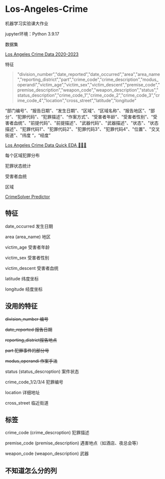 # Los-Angeles-Crime

机器学习实验课大作业

jupyter环境：Python 3.9.17

数据集

[Los Angeles Crime Data 2020-2023](https://www.kaggle.com/datasets/asaniczka/crimes-in-los-angeles-2020-2023/data)

特征

> "division_number","date_reported","date_occurred","area","area_name","reporting_district","part","crime_code","crime_description","modus_operandi","victim_age","victim_sex","victim_descent","premise_code","premise_description","weapon_code","weapon_description","status","status_description","crime_code_1","crime_code_2","crime_code_3","crime_code_4","location","cross_street","latitude","longitude"

“部门编号”、“报告日期”、“发生日期”、“区域”、“区域名称”、“报告地区”、“部分”、“犯罪代码”、“犯罪描述”、“作案方式”、“受害者年龄”、“受害者性别”、“受害者血统”、"前提代码"、"前提描述"、"武器代码"、"武器描述"、"状态"、"状态描述"、"犯罪代码1"、"犯罪代码2"、"犯罪代码3"、"犯罪代码4"、"位置"、"交叉街道"、"纬度 “，“经度”

[Los Angeles Crime Data Quick EDA 🦹🏼‍♂️](https://www.kaggle.com/code/guslovesmath/los-angeles-crime-data-quick-eda)

每个区域犯罪分布

犯罪状态统计

受害者血统

区域

[CrimeSolver Predictor](https://www.kaggle.com/code/safronov00/crimesolver-predictor#2.-Clean-Data)

## 特征

date_occurred 发生日期

area (area_name) 地区

victim_age 受害者年龄

victim_sex 受害者性别

victim_descent 受害者血统

latitude 纬度坐标

longitude 经度坐标

## 没用的特征

~~division_number 编号~~

~~date_reported 报告日期~~

~~reporting_district报告地点~~

~~part 犯罪事件的部分号~~

~~modus_operandi 作案手法~~

status (status_descroption) 案件状态

crime_code_1/2/3/4 犯罪编号

location 详细地址

cross_street 临近街道

## 标签

crime_code (crime_descroption) 犯罪描述

premise_code (premise_description) 遇害地点（如酒店、夜总会等）

weapon_code (weapon_description) 武器

## 不知道怎么分的列
